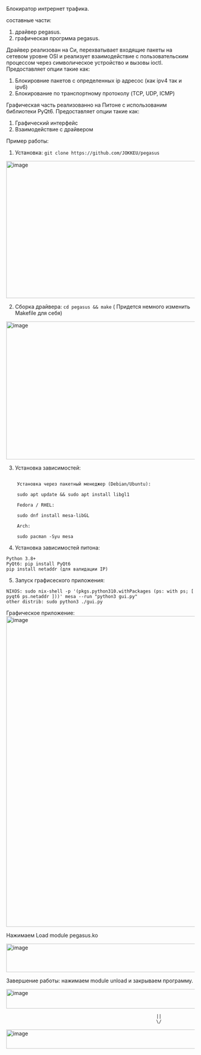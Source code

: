 Блокиратор интрернет трафика.

составные части:
1) драйвер pegasus.
2) графическая прогрмма pegasus.


Драйвер реализован на Си, перехватывает входящие пакеты на сетевом уровне OSI и реализует взаимодействие с пользовательским процессом через символическое устройство и вызовы ioctl.
Предоставляет опции такие как:
1) Блокировние пакетов с определенных ip адресос (как ipv4 так и ipv6)
2) Блокирование по транспортному протоколу (TCP, UDP, ICMP)


Графическая часть реализованно на Питоне с использованим библиотеки PyQt6.
Предоставляет опции такие как:
1) Графический интерфейс
2) Взаимодействие с драйвером


Пример работы:
1) Установка:  ```git clone https://github.com/JOKKEU/pegasus ```
<img width="1008" height="366" alt="image" src="https://github.com/user-attachments/assets/140814f8-11cd-4f9b-b154-a30f410f8b02" />

2) Сборка драйвера: ``` cd pegasus && make ``` ( Придется немного изменить Makefile для себя)
<img width="1762" height="368" alt="image" src="https://github.com/user-attachments/assets/c95dbae0-0e9f-451d-ae66-49a3f52dbcca" />

3) Установка зависимостей:
```

    Установка через пакетный менеджер (Debian/Ubuntu):

    sudo apt update && sudo apt install libgl1

    Fedora / RHEL:

    sudo dnf install mesa-libGL

    Arch:

    sudo pacman -Syu mesa
```


4) Установка зависимостей питона:
```
Python 3.8+
PyQt6: pip install PyQt6
pip install netaddr (для валидации IP)
```

5) Запуск графисеского приложения:
```
NIXOS: sudo nix-shell -p '(pkgs.python310.withPackages (ps: with ps; [ pyqt6 ps.netaddr ]))' mesa --run "python3 gui.py"
other distrib: sudo python3 ./gui.py
```
Графическое приложение:
<img width="1209" height="829" alt="image" src="https://github.com/user-attachments/assets/121e5112-a417-4eff-8334-d138203c1436" />

Нажимаем Load module pegasus.ko

<img width="1194" height="76" alt="image" src="https://github.com/user-attachments/assets/c3c283f9-4f7a-45cd-944c-dbbbe143aca7" />


Завершение работы: нажимаем module unload и закрываем программу.

<img width="1195" height="52" alt="image" src="https://github.com/user-attachments/assets/fd945931-05b2-4c37-a6a3-70d38e37209b" />


                                                            ||
                                                            \/
                                                            
<img width="1207" height="51" alt="image" src="https://github.com/user-attachments/assets/ce9788a1-7d4b-478f-9635-2994b590bc6b" />















